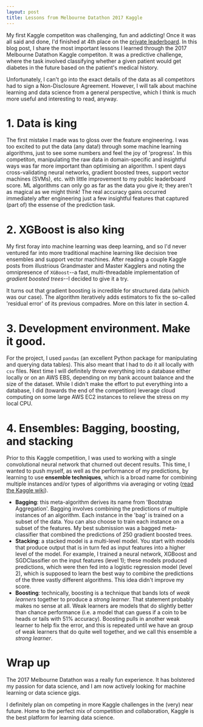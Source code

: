 ```yaml
---
layout: post
title: Lessons from Melbourne Datathon 2017 Kaggle
---
```


My first Kaggle competiton was challenging, fun and addicting! Once it was all said and done, I'd finished at 4th place on the [private leaderboard](https://inclass.kaggle.com/c/dsm2017/leaderboard). In this blog post, I share the most important lessons I learned through the 2017 Melbourne Datathon Kaggle competiton. It was a predictive challenge, where the task involved classifying whether a given patient would get diabetes in the future based on the patient's medical history.

Unfortunately, I can't go into the exact details of the data as all competitors had to sign a Non-Disclosure Agreement. However, I will talk about machine learning and data science from a general perspective, which I think is much more useful and interesting to read, anyway.

# 1. Data is king
The first mistake I made was to gloss over the feature engineering. I was too excited to put the data (any data!) through some machine learning algorithms, just to see some numbers and feel the joy of 'progress'. In this competiton, manipulating the raw data in domain-specific and insightful ways was far more important than optimising an algorithm. I spent days cross-validating neural networks, gradient boosted trees, support vector machines (SVMs), etc. with little improvement to my public leaderboard score. ML algorithms can only go as far as the data you give it; they aren't as magical as we might think! The real accuracy gains occurred immediately after engineering just a few insightful features that captured (part of) the essense of the prediction task.

# 2. XGBoost is also king
My first foray into machine learning was deep learning, and so I'd never ventured far into more traditional machine learning like decision tree ensembles and support vector machines. After reading a couple Kaggle posts from illustrious Grandmaster and Master Kagglers and noting the omnipresence of `XGBoost`--a fast, multi-threadable implementation of *gradient boosted trees*--I decided to give it a try.

It turns out that gradient boosting is incredible for structured data (which was our case). The algorithm iteratively adds estimators to fix the so-called 'residual error' of its previous compadres. More on this later in section 4.

# 3. Development environment. Make it good.
For the project, I used `pandas` (an excellent Python package for manipulating and querying data tables). This also meant that I had to do it all locally with `csv` files. Next time I will definitely throw everything into a database either locally or on an AWS EBS, depending on my bank account balance and the size of the dataset. While I didn't make the effort to put everything into a database, I did (towards the end of the competition) leverage cloud computing on some large AWS EC2 instances to relieve the stress on my local CPU.

# 4. Ensembles: Bagging, boosting, and stacking
Prior to this Kaggle competition, I was used to working with a single convolutional neural network that churned out decent results. This time, I wanted to push myself, as well as the performance of my predictions, by learning to use **ensemble techniques**, which is a broad name for combining multiple instances and/or types of algorithms via averaging or voting ([read the Kaggle wiki](https://www.kaggle.com/wiki/Ensembling)).

- **Bagging**: this meta-algorithm derives its name from 'Bootstrap Aggregation'. Bagging involves combining the predictions of multiple instances of an algorithm. Each instance in the 'bag' is trained on a subset of the data. You can also choose to train each instance on a subset of the features. My best submission was a bagged meta-classifier that combined the predictions of 250 gradient boosted trees.
- **Stacking**: a stacked model is a multi-level model. You start with models that produce output that is in turn fed as input features into a higher level of the model. For example, I trained a neural network, XGBoost and SGDClassifier on the input features (level 1); these models produced predictions, which were then fed into a logistic regression model (level 2), which is supposed to learn the best way to combine the predictions of the three vastly different algorithms. This idea didn't improve my score.
- **Boosting**: technically, boosting is a technique that bands lots of *weak learners* together to produce a *strong learner*. That statement probably makes no sense at all. Weak learners are models that do slightly better than chance performance (i.e. a model that can guess if a coin to be heads or tails with 51% accuracy). Boosting pulls in another weak learner to help fix the error, and this is repeated until we have an group of weak learners that do quite well together, and we call this ensemble a *strong learner*.

# Wrap up
The 2017 Melbourne Datathon was a really fun experience. It has bolstered my passion for data science, and I am now actively looking for machine learning or data science gigs.

I definitely plan on competing in more Kaggle challenges in the (very) near future. Home to the perfect mix of competition and collaboration, Kaggle is the best platform for learning data science.

